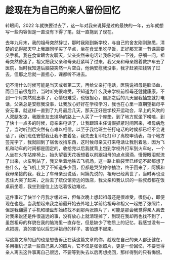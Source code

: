 # 趁现在为自己的亲人留份回忆

转眼间，2022 年就快要过去了，这一年对我来说算是过的最快的一年，去年就想写一些内容但是一直没有下得了笔，就一直拖到了现在。

去年九月末，我的祖母突然辞世，那时我刚到新学校，与自己的舍友刚刚熟悉，清楚的记得那天早上我跟同学买了早点，坐在食堂里吃早饭，正好那天第一节课需要交手机，我在食堂跟舍友聊天，父亲突然来电话让我临时转一下钱，仔细一问，祖母突然昏迷了，祖父把我父亲和母亲赶紧叫了过来，我父亲和母亲跟着救护车去了医院，当时我知道后脑袋突然一片空白，他俩安慰我没事，我才赶紧把钱转了过去，但那之后就一直担心，课都听不进去。

记不清什么时候可能是当天或者第二天，再给父亲打电话，医院说祖母是脑溢血，而且目前很危险，当时听完很难受，不知道为什么我来学校前祖母还健健康康，不到一个月突然就出事了，心情很难受，也很担心，自那之后的几天里我抽空就打电话，父亲总是安慰我没事，让我放心好好在学校学习，我也在心里一直期望祖母平安无事，就这样一直到了九月最后几天，那天正好是学校开运动会，早上的风吹的人双腿发凉，我跟舍友去操场的路上一人买了一个座垫，到了地方就坐下唠嗑，到了快十一点多的时候，母亲来电话了，让我跟班主任请假抓紧时间回来，祖母病危了，当时听到后突然有点难以相信，以至于我给班主任打电话的时候都已经不会说话了，我们班任安慰我让我不要着急，我先去复印社打印了离校申请表，每个地方签完字了，我就回到了宿舍收拾东西，这时候母亲又打来电话让我别着急，因为飞机和动车的时间都是固定的，收拾完以后我就背上包到学校外打车到火车站，一个人坐在火车站座椅上，抬头望着天花板想着以前跟祖母的点点滴滴，慢慢眼泪就流了出来，火车到站了，我又坐着地铁去飞机场，这一路上脑袋里已经记不起都想了些什么，在飞机上哭了不知道多少回，但都是哭哭停停抽泣，终于回来了，阿姨和我母亲接的我，我上了车母亲没说话，阿姨先说的，祖母已经离世了，当时再也没忍住大哭了起来，之后去了殡仪馆旁边的饭店，我父亲和我认识的一些叔叔都在饭桌前坐着，我坐到座位上边吃着饭边难过。

这件事过了快半个月我才缓过来，但每次晚上想起祖母还是很难受，很伤心，即便现在也是。当我想起来我之前最开始去外地上学前给祖母和祖父一起拍了张照片，但是我翻遍了手机和硬盘却始终找不到那两张照片了，可能是那会我觉得亲人离去对我来说还是件很遥远的事，没有放心上就清理掉了，到现在我却再也找不到了，虽然祖母的样貌在我的脑海里一直存在，但是缺少了物质上的记忆，我感觉没有一点把握，真的害怕以后忘掉祖母的样子，害怕想不起来。

写这篇文章的目的也是想告诉正在读这篇文章的你，趁现在自己的亲人都还健在，多用相机记录一些自己亲人的照片，它不仅是张张照片，更是一份回忆，不要觉得亲人离去这件事离自己很远，不要等到失去以后再想挽回，那样得到的只有悔恨。
